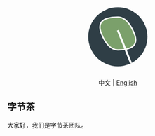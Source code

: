 <h1 align="center">
  <a href="https://github.com/Byte-tea/yaa/">
    <svg xmlns="http://www.w3.org/2000/svg" viewBox="0 0 100 100" width="150" height="150">
      <circle cx="50" cy="50" r="45" fill="#2F3E46" />
      <path d="M50 20q15 0 25 25t-25 25q-15 0-25-25t25-25z" fill="#7BA06B" stroke="#FFF" stroke-width="2"/>
      <line x1="50" y1="40" x2="70" y2="90" stroke="#FFF" stroke-width="3" />
    </svg>
  </a>
</h1>

<p align="center">中文 | <a href="README.en.md">English</a></p>

## 字节茶

大家好，我们是字节茶团队。
